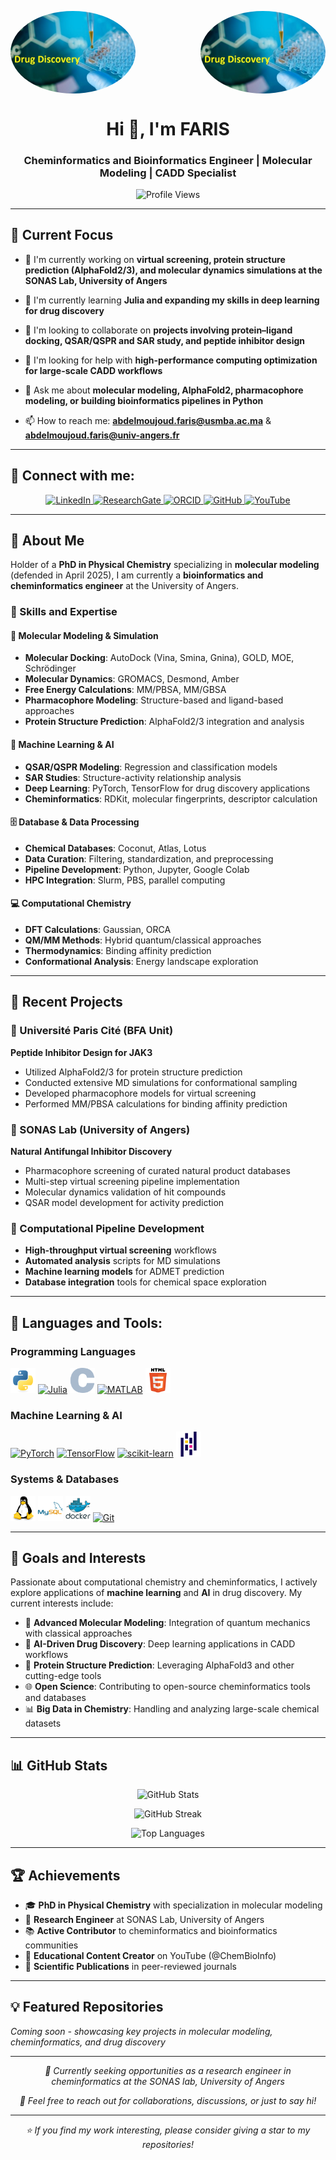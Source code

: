 <p align="center">
  
<p>
  <img src="https://github.com/AbdelmoujoudFaris/ChemBio/blob/main/1520236556533.jpg?raw=true" alt="Right Image" width="200" style="border-radius: 50%; float: right;"/>
  <img src="https://github.com/AbdelmoujoudFaris/ChemBio/blob/main/1520236556533.jpg?raw=true" alt="Left Image" width="200" style="border-radius: 50%; float: left;"/>
</p>
<div style="clear: both;"></div>


<h1 align="center">Hi 👋, I'm FARIS</h1>
<h3 align="center">Cheminformatics and Bioinformatics Engineer | Molecular Modeling | CADD Specialist</h3>

<p align="center">
  <img src="https://komarev.com/ghpvc/?username=AbdelmoujoudFaris&label=Profile%20views&color=0e75b6&style=flat" alt="Profile Views" />
</p>

---

## 🔬 Current Focus

- 🔭 I'm currently working on **virtual screening, protein structure prediction (AlphaFold2/3), and molecular dynamics simulations at the SONAS Lab, University of Angers**

- 🌱 I'm currently learning **Julia and expanding my skills in deep learning for drug discovery**

- 👯 I'm looking to collaborate on **projects involving protein–ligand docking, QSAR/QSPR and SAR study, and peptide inhibitor design**

- 🤝 I'm looking for help with **high-performance computing optimization for large-scale CADD workflows**

- 💬 Ask me about **molecular modeling, AlphaFold2, pharmacophore modeling, or building bioinformatics pipelines in Python**

- 📫 How to reach me: **abdelmoujoud.faris@usmba.ac.ma** & **abdelmoujoud.faris@univ-angers.fr**

---

## 🔗 Connect with me:

<p align="center">
  <a href="https://www.linkedin.com/in/faris-a-69b0ab1a7/" target="_blank">
    <img src="https://img.shields.io/badge/LinkedIn-0077B5?style=for-the-badge&logo=linkedin&logoColor=white" alt="LinkedIn"/>
  </a>
  <a href="https://www.researchgate.net/profile/Abdelmoujoud-Faris?ev=hdr_xprf" target="_blank">
    <img src="https://img.shields.io/badge/ResearchGate-00CCBB?style=for-the-badge&logo=ResearchGate&logoColor=white" alt="ResearchGate"/>
  </a>
  <a href="https://orcid.org/0000-0003-4497-5013" target="_blank">
    <img src="https://img.shields.io/badge/ORCID-A6CE39?style=for-the-badge&logo=orcid&logoColor=white" alt="ORCID"/>
  </a>
  <a href="https://github.com/AbdelmoujoudFaris" target="_blank">
    <img src="https://img.shields.io/badge/GitHub-100000?style=for-the-badge&logo=github&logoColor=white" alt="GitHub"/>
  </a>
  <a href="https://www.youtube.com/@ChemBioInfo/playlists" target="_blank">
    <img src="https://img.shields.io/badge/YouTube-FF0000?style=for-the-badge&logo=youtube&logoColor=white" alt="YouTube"/>
  </a>
</p>

---

## 🧪 About Me

Holder of a **PhD in Physical Chemistry** specializing in **molecular modeling** (defended in April 2025), I am currently a **bioinformatics and cheminformatics engineer** at the University of Angers.

### 💼 Skills and Expertise

#### 🧬 Molecular Modeling & Simulation
- **Molecular Docking**: AutoDock (Vina, Smina, Gnina), GOLD, MOE, Schrödinger
- **Molecular Dynamics**: GROMACS, Desmond, Amber
- **Free Energy Calculations**: MM/PBSA, MM/GBSA
- **Pharmacophore Modeling**: Structure-based and ligand-based approaches
- **Protein Structure Prediction**: AlphaFold2/3 integration and analysis

#### 🤖 Machine Learning & AI
- **QSAR/QSPR Modeling**: Regression and classification models
- **SAR Studies**: Structure-activity relationship analysis
- **Deep Learning**: PyTorch, TensorFlow for drug discovery applications
- **Cheminformatics**: RDKit, molecular fingerprints, descriptor calculation

#### 🗄️ Database & Data Processing
- **Chemical Databases**: Coconut, Atlas, Lotus
- **Data Curation**: Filtering, standardization, and preprocessing
- **Pipeline Development**: Python, Jupyter, Google Colab
- **HPC Integration**: Slurm, PBS, parallel computing

#### 💻 Computational Chemistry
- **DFT Calculations**: Gaussian, ORCA
- **QM/MM Methods**: Hybrid quantum/classical approaches
- **Thermodynamics**: Binding affinity prediction
- **Conformational Analysis**: Energy landscape exploration

---

## 🚀 Recent Projects

### 🔬 Université Paris Cité (BFA Unit)
**Peptide Inhibitor Design for JAK3**
- Utilized AlphaFold2/3 for protein structure prediction
- Conducted extensive MD simulations for conformational sampling
- Developed pharmacophore models for virtual screening
- Performed MM/PBSA calculations for binding affinity prediction

### 🍄 SONAS Lab (University of Angers)
**Natural Antifungal Inhibitor Discovery**
- Pharmacophore screening of curated natural product databases
- Multi-step virtual screening pipeline implementation
- Molecular dynamics validation of hit compounds
- QSAR model development for activity prediction

### 🧪 Computational Pipeline Development
- **High-throughput virtual screening** workflows
- **Automated analysis** scripts for MD simulations
- **Machine learning models** for ADMET prediction
- **Database integration** tools for chemical space exploration

---

## 🧰 Languages and Tools:

### Programming Languages
<p align="left">
  <a href="https://www.python.org" target="_blank"><img src="https://raw.githubusercontent.com/devicons/devicon/master/icons/python/python-original.svg" alt="Python" width="40" height="40"/></a>
  <a href="https://julialang.org/" target="_blank"><img src="https://upload.wikimedia.org/wikipedia/commons/1/1f/Julia_Programming_Language_Logo.svg" alt="Julia" width="40" height="40"/></a>
  <a href="https://www.cprogramming.com/" target="_blank"><img src="https://raw.githubusercontent.com/devicons/devicon/master/icons/c/c-original.svg" alt="C" width="40" height="40"/></a>
  <a href="https://www.mathworks.com/" target="_blank"><img src="https://upload.wikimedia.org/wikipedia/commons/2/21/Matlab_Logo.png" alt="MATLAB" width="40" height="40"/></a>
  <a href="https://www.w3.org/html/" target="_blank"><img src="https://raw.githubusercontent.com/devicons/devicon/master/icons/html5/html5-original-wordmark.svg" alt="HTML5" width="40" height="40"/></a>
</p>

### Machine Learning & AI
<p align="left">
  <a href="https://pytorch.org/" target="_blank"><img src="https://www.vectorlogo.zone/logos/pytorch/pytorch-icon.svg" alt="PyTorch" width="40" height="40"/></a>
  <a href="https://www.tensorflow.org" target="_blank"><img src="https://www.vectorlogo.zone/logos/tensorflow/tensorflow-icon.svg" alt="TensorFlow" width="40" height="40"/></a>
  <a href="https://scikit-learn.org/" target="_blank"><img src="https://upload.wikimedia.org/wikipedia/commons/0/05/Scikit_learn_logo_small.svg" alt="scikit-learn" width="40" height="40"/></a>
  <a href="https://pandas.pydata.org/" target="_blank"><img src="https://raw.githubusercontent.com/devicons/devicon/2ae2a900d2f041da66e950e4d48052658d850630/icons/pandas/pandas-original.svg" alt="pandas" width="40" height="40"/></a>
</p>

### Systems & Databases
<p align="left">
  <a href="https://www.linux.org/" target="_blank"><img src="https://raw.githubusercontent.com/devicons/devicon/master/icons/linux/linux-original.svg" alt="Linux" width="40" height="40"/></a>
  <a href="https://www.mysql.com/" target="_blank"><img src="https://raw.githubusercontent.com/devicons/devicon/master/icons/mysql/mysql-original-wordmark.svg" alt="MySQL" width="40" height="40"/></a>
  <a href="https://www.docker.com/" target="_blank"><img src="https://raw.githubusercontent.com/devicons/devicon/master/icons/docker/docker-original-wordmark.svg" alt="Docker" width="40" height="40"/></a>
  <a href="https://git-scm.com/" target="_blank"><img src="https://www.vectorlogo.zone/logos/git-scm/git-scm-icon.svg" alt="Git" width="40" height="40"/></a>
</p>

---

## 🎯 Goals and Interests

Passionate about computational chemistry and cheminformatics, I actively explore applications of **machine learning** and **AI** in drug discovery. My current interests include:

- 🔬 **Advanced Molecular Modeling**: Integration of quantum mechanics with classical approaches
- 🤖 **AI-Driven Drug Discovery**: Deep learning applications in CADD workflows
- 🧬 **Protein Structure Prediction**: Leveraging AlphaFold3 and other cutting-edge tools
- 🌐 **Open Science**: Contributing to open-source cheminformatics tools and databases
- 📊 **Big Data in Chemistry**: Handling and analyzing large-scale chemical datasets

---

## 📊 GitHub Stats

<p align="center">
  <img src="https://github-readme-stats.vercel.app/api?username=AbdelmoujoudFaris&show_icons=true&theme=radical" alt="GitHub Stats" />
</p>

<p align="center">
  <img src="https://github-readme-streak-stats.herokuapp.com/?user=AbdelmoujoudFaris&theme=radical" alt="GitHub Streak" />
</p>

<p align="center">
  <img src="https://github-readme-stats.vercel.app/api/top-langs/?username=AbdelmoujoudFaris&layout=compact&theme=radical" alt="Top Languages" />
</p>

---

## 🏆 Achievements

- 🎓 **PhD in Physical Chemistry** with specialization in molecular modeling
- 🔬 **Research Engineer** at SONAS Lab, University of Angers
- 📚 **Active Contributor** to cheminformatics and bioinformatics communities
- 🎥 **Educational Content Creator** on YouTube (@ChemBioInfo)
- 📝 **Scientific Publications** in peer-reviewed journals

---

## 💡 Featured Repositories

*Coming soon - showcasing key projects in molecular modeling, cheminformatics, and drug discovery*

---

<p align="center">
  <i>📍 Currently seeking opportunities as a research engineer in cheminformatics at the SONAS lab, University of Angers</i>
</p>

<p align="center">
  <i>💬 Feel free to reach out for collaborations, discussions, or just to say hi!</i>
</p>

---

<p align="center">
  <i>⭐ If you find my work interesting, please consider giving a star to my repositories!</i>
</p>
